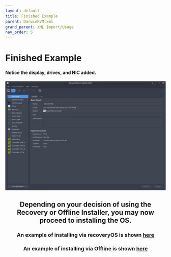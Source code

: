 ```yaml
---
layout: default
title: Finished Example
parent: DarwinKVM.xml
grand_parent: XML Import/Usage
nav_order: 5
---
```


# Finished Example
#### Notice the display, drives, and NIC added.

<a href="https://raw.githubusercontent.com/royalgraphx/DarwinKVM/main/docs/assets/VManExampleReadyToInstall.png"><img src="../../../../assets/VManExampleReadyToInstall.png" alt=""></a>

<h2 align="center">Depending on your decision of using the Recovery or Offline Installer, you may now proceed to installing the OS.</h2>

<h3 align="center">An example of installing via recoveryOS is shown <a href="../../../06-FetchingInstaller/01-Recovery/03-Installation">here</a></h3>

<h3 align="center">An example of installing via Offline is shown <a href="../../../06-FetchingInstaller/02-Offline/index">here</a></h3>